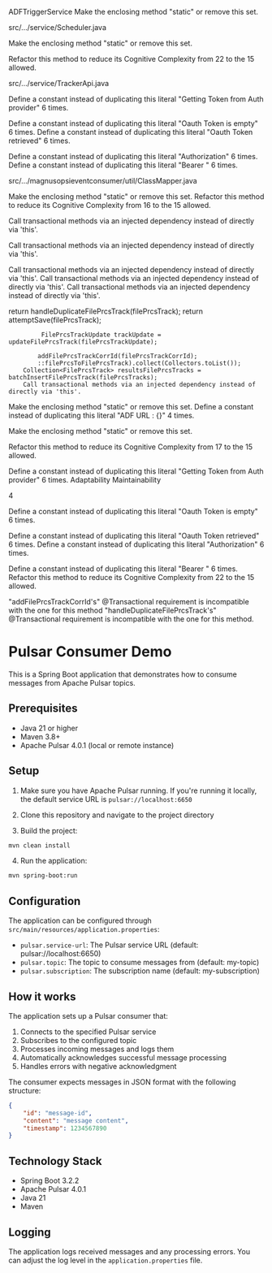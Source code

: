 
ADFTriggerService
Make the enclosing method "static" or remove this set.


src/.../service/Scheduler.java

Make the enclosing method "static" or remove this set.


Refactor this method to reduce its Cognitive Complexity from 22 to the 15 allowed.


src/.../service/TrackerApi.java

Define a constant instead of duplicating this literal "Getting Token from Auth provider" 6 times.

Define a constant instead of duplicating this literal "Oauth Token is empty" 6 times.
Define a constant instead of duplicating this literal "Oauth Token retrieved" 6 times.

Define a constant instead of duplicating this literal "Authorization" 6 times.
Define a constant instead of duplicating this literal "Bearer " 6 times.


src/.../magnusopsieventconsumer/util/ClassMapper.java

Make the enclosing method "static" or remove this set.
Refactor this method to reduce its Cognitive Complexity from 16 to the 15 allowed.

Call transactional methods via an injected dependency instead of directly via 'this'.

Call transactional methods via an injected dependency instead of directly via 'this'.


Call transactional methods via an injected dependency instead of directly via 'this'.
Call transactional methods via an injected dependency instead of directly via 'this'.
Call transactional methods via an injected dependency instead of directly via 'this'.


 return handleDuplicateFilePrcsTrack(filePrcsTrack);
       return attemptSave(filePrcsTrack);

             FilePrcsTrackUpdate trackUpdate = updateFilePrcsTrack(filePrcsTrackUpdate);

            addFilePrcsTrackCorrId(filePrcsTrackCorrId);
            ::filePrcsToFilePrcsTrack).collect(Collectors.toList());
        Collection<FilePrcsTrack> resultsFilePrcsTracks = batchInsertFilePrcsTrack(filePrcsTracks);
        Call transactional methods via an injected dependency instead of directly via 'this'.


Make the enclosing method "static" or remove this set.
Define a constant instead of duplicating this literal "ADF URL : {}" 4 times.


Make the enclosing method "static" or remove this set.

Refactor this method to reduce its Cognitive Complexity from 17 to the 15 allowed.

Define a constant instead of duplicating this literal "Getting Token from Auth provider" 6 times.
Adaptability
Maintainability

4


Define a constant instead of duplicating this literal "Oauth Token is empty" 6 times.

Define a constant instead of duplicating this literal "Oauth Token retrieved" 6 times.
Define a constant instead of duplicating this literal "Authorization" 6 times.

Define a constant instead of duplicating this literal "Bearer " 6 times.
Refactor this method to reduce its Cognitive Complexity from 22 to the 15 allowed.


"addFilePrcsTrackCorrId's" @Transactional requirement is incompatible with the one for this method
 "handleDuplicateFilePrcsTrack's" @Transactional requirement is incompatible with the one for this method.

# Pulsar Consumer Demo

This is a Spring Boot application that demonstrates how to consume messages from Apache Pulsar topics.

## Prerequisites

- Java 21 or higher
- Maven 3.8+
- Apache Pulsar 4.0.1 (local or remote instance)

## Setup

1. Make sure you have Apache Pulsar running. If you're running it locally, the default service URL is `pulsar://localhost:6650`

2. Clone this repository and navigate to the project directory

3. Build the project:
```bash
mvn clean install
```

4. Run the application:
```bash
mvn spring-boot:run
```

## Configuration

The application can be configured through `src/main/resources/application.properties`:

- `pulsar.service-url`: The Pulsar service URL (default: pulsar://localhost:6650)
- `pulsar.topic`: The topic to consume messages from (default: my-topic)
- `pulsar.subscription`: The subscription name (default: my-subscription)

## How it works

The application sets up a Pulsar consumer that:

1. Connects to the specified Pulsar service
2. Subscribes to the configured topic
3. Processes incoming messages and logs them
4. Automatically acknowledges successful message processing
5. Handles errors with negative acknowledgment

The consumer expects messages in JSON format with the following structure:
```json
{
    "id": "message-id",
    "content": "message content",
    "timestamp": 1234567890
}
```

## Technology Stack

- Spring Boot 3.2.2
- Apache Pulsar 4.0.1
- Java 21
- Maven

## Logging

The application logs received messages and any processing errors. You can adjust the log level in the `application.properties` file. 
